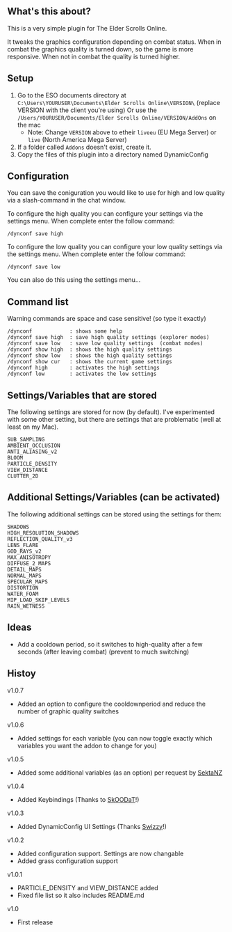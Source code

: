 ## What's this about?

This is a very simple plugin for The Elder Scrolls Online.

It tweaks the graphics configuration depending on combat status.
When in combat the graphics quality is turned down, so the game is more responsive.
When not in combat the quality is turned higher.


## Setup

1.  Go to the ESO documents directory at ```C:\Users\YOURUSER\Documents\Elder Scrolls Online\VERSION\``` (replace VERSION with the client you're using)
    Or use the ```/Users/YOURUSER/Documents/Elder Scrolls Online/VERSION/AddOns``` on the mac	
	* Note: Change ```VERSION``` above to etheir ```liveeu``` (EU Mega Server) or ```live``` (North America Mega Server)
2.  If a folder called ``Addons`` doesn't exist, create it.
3.  Copy the files of this plugin into a directory named DynamicConfig

## Configuration

You can save the coniguration you would like to use for high and low quality via a slash-command in the chat window.

To configure the high quality you can configure your settings via the settings menu.
When complete enter the follow command:

```
/dynconf save high
```

To configure the low quality you can configure your low quality settings via the settings menu.
When complete enter the follow command:


```
/dynconf save low
```

You can also do this using the settings menu...


## Command list 

Warning commands are space and case sensitive! (so type it exactly)

```
/dynconf            : shows some help
/dynconf save high  : save high quality settings (explorer modes)
/dynconf save low   : save low quality settings  (combat modes)
/dynconf show high  : shows the high quality settings
/dynconf show low   : shows the high quality settings
/dynconf show cur   : shows the current game settings
/dynconf high       : activates the high settings
/dynconf low        : activates the low settings
```


## Settings/Variables that are stored

The following settings are stored for now (by default).
I've experimented with some other setting, but there are settings that are problematic (well at least on my Mac). 

```
SUB_SAMPLING 
AMBIENT_OCCLUSION 
ANTI_ALIASING_v2
BLOOM
PARTICLE_DENSITY
VIEW_DISTANCE
CLUTTER_2D
```

## Additional Settings/Variables (can be activated)

The following additional settings can be stored using the settings for them:

```
SHADOWS
HIGH_RESOLUTION_SHADOWS
REFLECTION_QUALITY_v3
LENS_FLARE
GOD_RAYS_v2
MAX_ANISOTROPY
DIFFUSE_2_MAPS
DETAIL_MAPS
NORMAL_MAPS
SPECULAR_MAPS
DISTORTION
WATER_FOAM
MIP_LOAD_SKIP_LEVELS
RAIN_WETNESS
```


## Ideas

  * Add a cooldown period, so it switches to high-quality after a few seconds (after leaving combat) (prevent to much switching)


## Histoy

v1.0.7
* Added an option to configure the cooldownperiod and reduce the number of graphic quality switches

v1.0.6
* Added settings for each variable (you can now toggle exactly which variables you want the addon to change for you)

v1.0.5
* Added some additional variables (as an option) per request by [SektaNZ](http://www.esoui.com/forums/member.php?u=5291)

v1.0.4
* Added Keybindings (Thanks to [SkOODaT](http://www.esoui.com/forums/member.php?userid=1305)!)

v1.0.3
* Added DynamicConfig UI Settings (Thanks [Swizzy](https://github.com/Swizzy)!)

v1.0.2 
* Added configuration support. Settings are now changable
* Added grass configuration support

v1.0.1
* PARTICLE_DENSITY and VIEW_DISTANCE added
* Fixed file list so it also includes README.md

v1.0 
* First release
